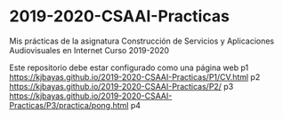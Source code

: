 # 2019-2020-CSAAI-Practicas
Mis prácticas de la asignatura Construcción de Servicios y Aplicaciones Audiovisuales en Internet
Curso 2019-2020  

Este repositorio debe estar configurado como una página web
p1 https://kjbayas.github.io/2019-2020-CSAAI-Practicas/P1/CV.html
p2 https://kjbayas.github.io/2019-2020-CSAAI-Practicas/P2/
p3 https://kjbayas.github.io/2019-2020-CSAAI-Practicas/P3/practica/pong.html
p4 
